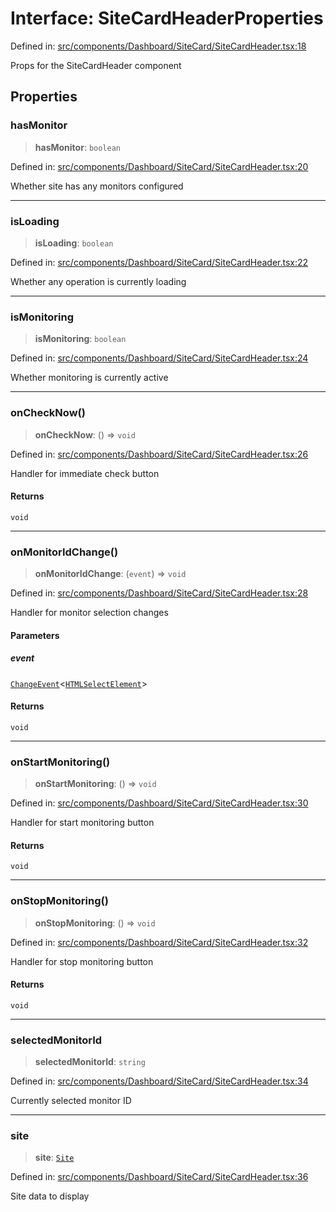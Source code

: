 # Interface: SiteCardHeaderProperties

Defined in: [src/components/Dashboard/SiteCard/SiteCardHeader.tsx:18](https://github.com/Nick2bad4u/Uptime-Watcher/blob/8a1973382d5fe14c52996ecda381894eb7ecd4a6/src/components/Dashboard/SiteCard/SiteCardHeader.tsx#L18)

Props for the SiteCardHeader component

## Properties

### hasMonitor

> **hasMonitor**: `boolean`

Defined in: [src/components/Dashboard/SiteCard/SiteCardHeader.tsx:20](https://github.com/Nick2bad4u/Uptime-Watcher/blob/8a1973382d5fe14c52996ecda381894eb7ecd4a6/src/components/Dashboard/SiteCard/SiteCardHeader.tsx#L20)

Whether site has any monitors configured

***

### isLoading

> **isLoading**: `boolean`

Defined in: [src/components/Dashboard/SiteCard/SiteCardHeader.tsx:22](https://github.com/Nick2bad4u/Uptime-Watcher/blob/8a1973382d5fe14c52996ecda381894eb7ecd4a6/src/components/Dashboard/SiteCard/SiteCardHeader.tsx#L22)

Whether any operation is currently loading

***

### isMonitoring

> **isMonitoring**: `boolean`

Defined in: [src/components/Dashboard/SiteCard/SiteCardHeader.tsx:24](https://github.com/Nick2bad4u/Uptime-Watcher/blob/8a1973382d5fe14c52996ecda381894eb7ecd4a6/src/components/Dashboard/SiteCard/SiteCardHeader.tsx#L24)

Whether monitoring is currently active

***

### onCheckNow()

> **onCheckNow**: () => `void`

Defined in: [src/components/Dashboard/SiteCard/SiteCardHeader.tsx:26](https://github.com/Nick2bad4u/Uptime-Watcher/blob/8a1973382d5fe14c52996ecda381894eb7ecd4a6/src/components/Dashboard/SiteCard/SiteCardHeader.tsx#L26)

Handler for immediate check button

#### Returns

`void`

***

### onMonitorIdChange()

> **onMonitorIdChange**: (`event`) => `void`

Defined in: [src/components/Dashboard/SiteCard/SiteCardHeader.tsx:28](https://github.com/Nick2bad4u/Uptime-Watcher/blob/8a1973382d5fe14c52996ecda381894eb7ecd4a6/src/components/Dashboard/SiteCard/SiteCardHeader.tsx#L28)

Handler for monitor selection changes

#### Parameters

##### event

[`ChangeEvent`](https://github.com/DefinitelyTyped/DefinitelyTyped/blob/1a60e1b9a9062ff9c48c681ca3d8b6f717b616b9/types/react/index.d.ts#L2018)\<[`HTMLSelectElement`](https://developer.mozilla.org/docs/Web/API/HTMLSelectElement)\>

#### Returns

`void`

***

### onStartMonitoring()

> **onStartMonitoring**: () => `void`

Defined in: [src/components/Dashboard/SiteCard/SiteCardHeader.tsx:30](https://github.com/Nick2bad4u/Uptime-Watcher/blob/8a1973382d5fe14c52996ecda381894eb7ecd4a6/src/components/Dashboard/SiteCard/SiteCardHeader.tsx#L30)

Handler for start monitoring button

#### Returns

`void`

***

### onStopMonitoring()

> **onStopMonitoring**: () => `void`

Defined in: [src/components/Dashboard/SiteCard/SiteCardHeader.tsx:32](https://github.com/Nick2bad4u/Uptime-Watcher/blob/8a1973382d5fe14c52996ecda381894eb7ecd4a6/src/components/Dashboard/SiteCard/SiteCardHeader.tsx#L32)

Handler for stop monitoring button

#### Returns

`void`

***

### selectedMonitorId

> **selectedMonitorId**: `string`

Defined in: [src/components/Dashboard/SiteCard/SiteCardHeader.tsx:34](https://github.com/Nick2bad4u/Uptime-Watcher/blob/8a1973382d5fe14c52996ecda381894eb7ecd4a6/src/components/Dashboard/SiteCard/SiteCardHeader.tsx#L34)

Currently selected monitor ID

***

### site

> **site**: [`Site`](../../../../../../shared/types/interfaces/Site.md)

Defined in: [src/components/Dashboard/SiteCard/SiteCardHeader.tsx:36](https://github.com/Nick2bad4u/Uptime-Watcher/blob/8a1973382d5fe14c52996ecda381894eb7ecd4a6/src/components/Dashboard/SiteCard/SiteCardHeader.tsx#L36)

Site data to display
